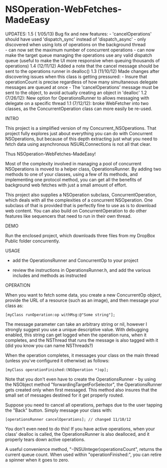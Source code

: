 NSOperation-WebFetches-MadeEasy
===============================

UPDATES:
  1.5 ( 1/05/13) Bug fix and new features:
    - 'cancelOperations' should have used 'dispatch_sync' instead of 'dispatch_async' - only discovered when using lots of operations on the background thread\
    - can now set the maximum number of concurrent operations
    - can now make the target queue managing the operations use any valid dispatch queue (useful to make the UI more responsive when queuing thousands of operations)
  1.4 (12/11/12) Added a note that the cancel message should be sent to the operations runner in dealloc()
  1.3 (11/10/12) Made changes after discovering issues when this class is getting pressured:
    - Insure that operationCount is precise regardless of how many simultaneous delegate messages are queued at once
	- The 'cancelOperations' message must be sent to the object, to avoid actually creating an object in 'dealloc'
  1.2 (7/26/12): New option for OperationsRunner to allows messaging with delegate on a specific thread
  1.1 (7/12/12): broke WebFetcher into two classes, as the ConcurrentOperation class can more easily be re-used.

INTRO

This project is a simplified version of my Concurrent_NSOperations. That project fully explores just about everything you can do with Concurrent NSOperations, but because of this depth extracting just what you need to fetch data using asynchronous NSURLConnections is not all that clear.

Thus NSOperation-WebFetches-MadeEasy!

Most of the complexity involved in managing a pool of concurrent NSOperations is moved to a helper class, OperationsRunner. By adding two methods to one of your classes, using a few of its methods, and implementing one protocol method, you can get all the benefits of background web fetches with just a small amount of effort.

This project also supplies a NSOperation subclass, ConcurrentOperation, which deals with all the complexities of a concurrent NSOperation. One subclass of that is provided that is perfectly fine to use as is to download web content. You can also build on ConcurrentOperation to do other features like sequencers that need to run in their own thread.

DEMO

Run the enclosed project, which downloads three files from my DropBox Public folder concurrently.

USAGE

- add the OperationsRunner and ConcurrentOp to your project

- review the instructions in OperationsRunner.h, and add the various includes and methods as instructed

OPERATION

When you want to fetch some data, you create a new ConcurrentOp object, provide the URL of a resource (such as an image), and then message your class as:

    [myClass runOperation:op withMsg:@"Some string"];

The message parameter can take an arbitrary string or nil, however I strongly suggest you use a unique descriptive value. With debugging enabled, this string can get logged when the operation runs, when it completes, and the NSThread that runs the message is also tagged with it (did you know you can name NSThreads?)

When the operation completes, it messages your class on the main thread (unless you've configured it otherwise) as follows:

    [myClass operationFinished:(NSOperation *)op];

Note that you don't even have to create the OperationsRunner - by using the NSObject method "forwardingTargetForSelector", the OperationsRunner gets created only when first messaged. This method also insures that the small set of messages destined for it get properly routed.

Suppose you need to cancel all operations, perhaps due to the user tapping the "Back" button. Simply message your class with:

    [operationsRunner cancelOperations]; // changed 11/10/12

You don't even need to do this! If you have active operations, when your class' dealloc is called, the OperationsRunner is also dealloced, and it properly tears down active operations.

A useful convenience method, "-(NSUInteger)operationsCount", returns the current queue count. When used within "operationFinished:", you can retire a spinner when it goes to zero.  